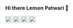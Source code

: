 ### Hi there Lemon Patwari 👋

<a href="https://twitter.com/lemonpatwari">
  <img align="left" alt="Lemon's Twitter" width="22px" src="https://cdn.jsdelivr.net/npm/simple-icons@v3/icons/twitter.svg" />
</a>

<a href="https://www.linkedin.com/in/lemonpatwari">
  <img align="left" alt="Lemon's Linkdein" width="22px" src="https://cdn.jsdelivr.net/npm/simple-icons@v3/icons/linkedin.svg" />
</a>

<a href="https://github.com/lemonpatwari">
  <img align="left" alt="Lemon's Github" width="22px" src="https://cdn.jsdelivr.net/npm/simple-icons@v3/icons/github.svg" />
</a>

<a href="https://www.facebook.com/lemonpatwari">
  <img align="left" alt="Lemon's Facebook" width="22px" src="https://cdn.jsdelivr.net/npm/simple-icons@v3/icons/facebook.svg" />
</a>

<br/>
<br/>

<!--
**lemonpatwari/lemonpatwari** is a ✨ _special_ ✨ repository because its `README.md` (this file) appears on your GitHub profile.

<p>
  Here are some ideas to get you started:

- 🔭 I’m currently working on [Dhaka International University](https://diu.ac).
- 🔭 I’m currently working on [laravel](https://laravel.com),[Lumen](https://lumen.laravel.com/),[Vue](https://vuejs.org),[Nuxt js](https://nuxtjs.org)
- 🌱 I’m currently learning [laravel](https://laravel.com),[Lumen](https://lumen.laravel.com/),[Vue](https://vuejs.org),[Nuxt js](https://nuxtjs.org)
- 😄 Pronouns: He/His
- 📫 How to reach me: lemonpatwari.com
- ⚡ Fun fact: I spend almost 60 hours to developing to 7 Days of Week.
-->
  
  </p
